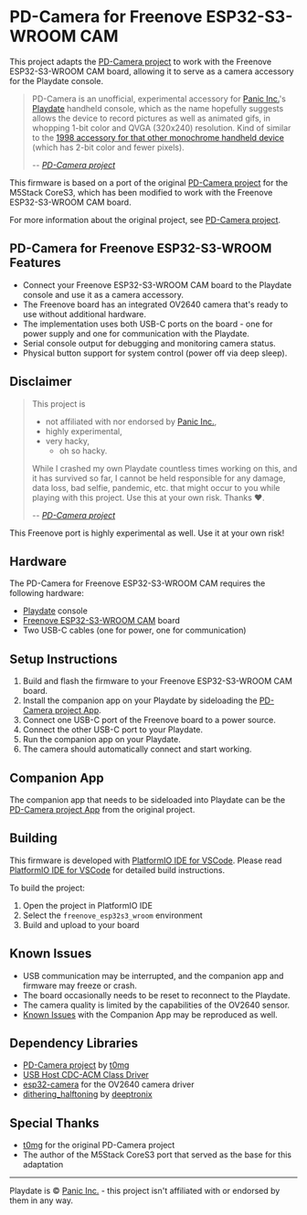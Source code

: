 # PD-Camera for Freenove ESP32-S3-WROOM CAM

This project adapts the [PD-Camera project](https://github.com/t0mg/pd-camera) to work with the Freenove ESP32-S3-WROOM CAM board, allowing it to serve as a camera accessory for the Playdate console.

> PD-Camera is an unofficial, experimental accessory for [Panic Inc.](https://panic.com/)'s [Playdate](https://play.date) handheld console, which as the name hopefully suggests allows the device to record pictures as well as animated gifs, in whopping 1-bit color and QVGA (320x240) resolution. Kind of similar to the [1998 accessory for that other monochrome handheld device](https://en.wikipedia.org/wiki/Game_Boy_Camera) (which has 2-bit color and fewer pixels).
>
> -- <cite>[PD-Camera project](https://github.com/t0mg/pd-camera/tree/main#pd-camera-project)</cite>

This firmware is based on a port of the original [PD-Camera project](https://github.com/t0mg/pd-camera) for the M5Stack CoreS3, which has been modified to work with the Freenove ESP32-S3-WROOM CAM board.

For more information about the original project, see [PD-Camera project](https://github.com/t0mg/pd-camera).

## PD-Camera for Freenove ESP32-S3-WROOM Features

- Connect your Freenove ESP32-S3-WROOM CAM board to the Playdate console and use it as a camera accessory.
- The Freenove board has an integrated OV2640 camera that's ready to use without additional hardware.
- The implementation uses both USB-C ports on the board - one for power supply and one for communication with the Playdate.
- Serial console output for debugging and monitoring camera status.
- Physical button support for system control (power off via deep sleep).

## Disclaimer

> This project is 
> - not affiliated with nor endorsed by [Panic Inc.](https://panic.com/), 
> - highly experimental,
> - very hacky,
>   - oh so hacky.
>
> While I crashed my own Playdate countless times working on this, and it has survived so far, I cannot be held responsible for any damage, data loss, bad selfie, pandemic, etc. that might occur to you while playing with this project. Use this at your own risk. Thanks ❤️.
>
> -- <cite>[PD-Camera project](https://github.com/t0mg/pd-camera/tree/main#disclaimer)</cite>

This Freenove port is highly experimental as well. Use it at your own risk!

## Hardware

The PD-Camera for Freenove ESP32-S3-WROOM CAM requires the following hardware:

- [Playdate](https://play.date) console
- [Freenove ESP32-S3-WROOM CAM](https://github.com/Freenove/Freenove_ESP32_S3_WROOM_Board) board
- Two USB-C cables (one for power, one for communication)

## Setup Instructions

1. Build and flash the firmware to your Freenove ESP32-S3-WROOM CAM board.
2. Install the companion app on your Playdate by sideloading the [PD-Camera project App](https://github.com/t0mg/pd-camera-app).
3. Connect one USB-C port of the Freenove board to a power source.
4. Connect the other USB-C port to your Playdate.
5. Run the companion app on your Playdate.
6. The camera should automatically connect and start working.

## Companion App

The companion app that needs to be sideloaded into Playdate can be the [PD-Camera project App](https://github.com/t0mg/pd-camera-app) from the original project.

## Building

This firmware is developed with [PlatformIO IDE for VSCode](https://marketplace.visualstudio.com/items?itemName=platformio.platformio-ide). Please read [PlatformIO IDE for VSCode](https://docs.platformio.org/en/stable/integration/ide/vscode.html) for detailed build instructions.

To build the project:
1. Open the project in PlatformIO IDE
2. Select the `freenove_esp32s3_wroom` environment
3. Build and upload to your board

## Known Issues

- USB communication may be interrupted, and the companion app and firmware may freeze or crash.
- The board occasionally needs to be reset to reconnect to the Playdate.
- The camera quality is limited by the capabilities of the OV2640 sensor.
- [Known Issues](https://github.com/t0mg/pd-camera-app#known-issues) with the Companion App may be reproduced as well.

## Dependency Libraries

- [PD-Camera project](https://github.com/t0mg/pd-camera) by [t0mg](https://github.com/t0mg)
- [USB Host CDC-ACM Class Driver](https://github.com/espressif/idf-extra-components/tree/master/usb/usb_host_cdc_acm)
- [esp32-camera](https://github.com/espressif/esp32-camera) for the OV2640 camera driver
- [dithering_halftoning](https://github.com/deeptronix/dithering_halftoning) by [deeptronix](https://github.com/deeptronix)

## Special Thanks

- [t0mg](https://github.com/t0mg) for the original PD-Camera project
- The author of the M5Stack CoreS3 port that served as the base for this adaptation

----

Playdate is © [Panic Inc.](https://panic.com/) - this project isn't affiliated with or endorsed by them in any way.
 